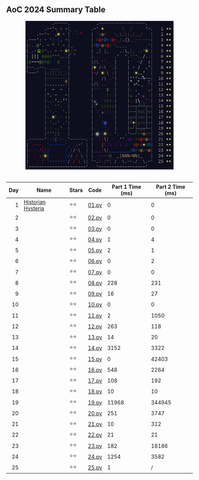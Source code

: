 ## AoC 2024 Summary Table

<div align="center">

<kbd>
<img src="docs/AoC2024.gif" alt="AoC2024" width="400" height="400" />
</kbd>
<br>
<br>

| Day | Name | Stars | Code | Part 1 Time (ms) | Part 2 Time (ms) |
|-:|-|-|-|-|-|
| 1 | [Historian Hysteria](https://adventofcode.com/2024/day/1) | ⭐⭐ | [01.py](src/01.py) | 0 | 0 |
| 2 | [](https://adventofcode.com/2024/day/2) | ⭐⭐ | [02.py](src/02.py) | 0 | 0 |
| 3 | [](https://adventofcode.com/2024/day/3) | ⭐⭐ | [03.py](src/03.py) | 0 | 0 |
| 4 | [](https://adventofcode.com/2024/day/4) | ⭐⭐ | [04.py](src/04.py) | 1 | 4 |
| 5 | [](https://adventofcode.com/2024/day/5) | ⭐⭐ | [05.py](src/05.py) | 2 | 1 |
| 6 | [](https://adventofcode.com/2024/day/6) | ⭐⭐ | [06.py](src/06.py) | 0 | 2 |
| 7 | [](https://adventofcode.com/2024/day/7) | ⭐⭐ | [07.py](src/07.py) | 0 | 0 |
| 8 | [](https://adventofcode.com/2024/day/8) | ⭐⭐ | [08.py](src/08.py) | 228 | 231 |
| 9 | [](https://adventofcode.com/2024/day/9) | ⭐⭐ | [09.py](src/09.py) | 16 | 27 |
| 10 | [](https://adventofcode.com/2024/day/10) | ⭐⭐ | [10.py](src/10.py) | 0 | 0 |
| 11 | [](https://adventofcode.com/2024/day/11) | ⭐⭐ | [11.py](src/11.py) | 2 | 1050 |
| 12 | [](https://adventofcode.com/2024/day/12) | ⭐⭐ | [12.py](src/12.py) | 263 | 118 |
| 13 | [](https://adventofcode.com/2024/day/13) | ⭐⭐ | [13.py](src/13.py) | 14 | 20 |
| 14 | [](https://adventofcode.com/2024/day/14) | ⭐⭐ | [14.py](src/14.py) | 3152 | 3322 |
| 15 | [](https://adventofcode.com/2024/day/15) | ⭐⭐ | [15.py](src/15.py) | 0 | 42403 |
| 16 | [](https://adventofcode.com/2024/day/16) | ⭐⭐ | [16.py](src/16.py) | 548 | 2264 |
| 17 | [](https://adventofcode.com/2024/day/17) | ⭐⭐ | [17.py](src/17.py) | 108 | 192 |
| 18 | [](https://adventofcode.com/2024/day/18) | ⭐⭐ | [18.py](src/18.py) | 10 | 10 |
| 19 | [](https://adventofcode.com/2024/day/19) | ⭐⭐ | [19.py](src/19.py) | 11968 | 344945 |
| 20 | [](https://adventofcode.com/2024/day/20) | ⭐⭐ | [20.py](src/20.py) | 251 | 3747 |
| 21 | [](https://adventofcode.com/2024/day/21) | ⭐⭐ | [21.py](src/21.py) | 10 | 312 |
| 22 | [](https://adventofcode.com/2024/day/22) | ⭐⭐ | [22.py](src/22.py) | 21 | 21 |
| 23 | [](https://adventofcode.com/2024/day/23) | ⭐⭐ | [23.py](src/23.py) | 182 | 18186 |
| 24 | [](https://adventofcode.com/2024/day/24) | ⭐⭐ | [24.py](src/24.py) | 1254 | 3582 |
| 25 | [](https://adventofcode.com/2024/day/25) | ⭐⭐ | [25.py](src/25.py) | 1 | / |



</div>
